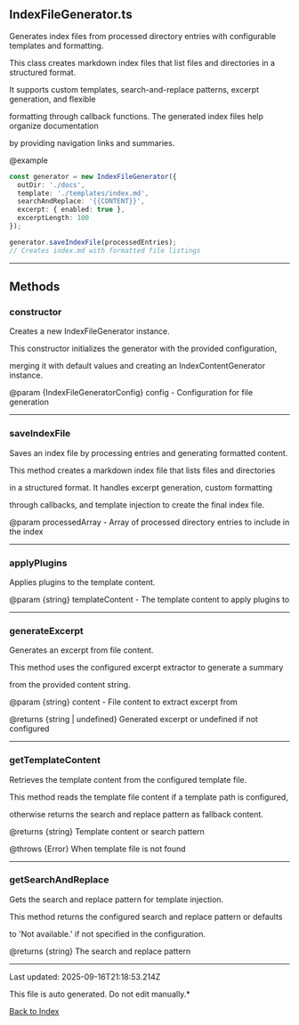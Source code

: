 ## IndexFileGenerator.ts





 Generates index files from processed directory entries with configurable templates and formatting.



 This class creates markdown index files that list files and directories in a structured format.

 It supports custom templates, search-and-replace patterns, excerpt generation, and flexible

 formatting through callback functions. The generated index files help organize documentation

 by providing navigation links and summaries.



 @example

 ```typescript
 const generator = new IndexFileGenerator({
   outDir: './docs',
   template: './templates/index.md',
   searchAndReplace: '{{CONTENT}}',
   excerpt: { enabled: true },
   excerptLength: 100
 });

 generator.saveIndexFile(processedEntries);
 // Creates index.md with formatted file listings
 ```
 



---



## Methods



### **constructor**

 Creates a new IndexFileGenerator instance.



 This constructor initializes the generator with the provided configuration,

 merging it with default values and creating an IndexContentGenerator instance.



 @param {IndexFileGeneratorConfig} config - Configuration for file generation

 



---



### **saveIndexFile**

 Saves an index file by processing entries and generating formatted content.



 This method creates a markdown index file that lists files and directories

 in a structured format. It handles excerpt generation, custom formatting

 through callbacks, and template injection to create the final index file.



 @param processedArray - Array of processed directory entries to include in the index

 



---



### **applyPlugins**

 Applies plugins to the template content.



 @param {string} templateContent - The template content to apply plugins to

 



---



### **generateExcerpt**

 Generates an excerpt from file content.



 This method uses the configured excerpt extractor to generate a summary

 from the provided content string.



 @param {string} content - File content to extract excerpt from

 @returns {string | undefined} Generated excerpt or undefined if not configured

 



---



### **getTemplateContent**

 Retrieves the template content from the configured template file.



 This method reads the template file content if a template path is configured,

 otherwise returns the search and replace pattern as fallback content.



 @returns {string} Template content or search pattern

 @throws {Error} When template file is not found

 



---



### **getSearchAndReplace**

 Gets the search and replace pattern for template injection.



 This method returns the configured search and replace pattern or defaults

 to 'Not available.' if not specified in the configuration.



 @returns {string} The search and replace pattern

 



---



Last updated: 2025-09-16T21:18:53.214Z



This file is auto generated. Do not edit manually.*



[Back to Index](./index.md)